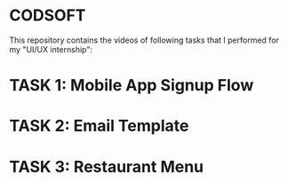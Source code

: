 # CODSOFT
This repository contains the videos of following tasks that I performed for my "UI/UX internship":
# TASK 1: Mobile App Signup Flow
# TASK 2: Email Template
# TASK 3: Restaurant Menu
